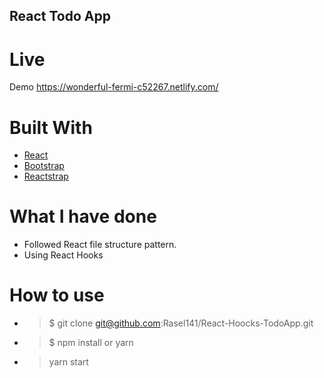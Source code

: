 
## React Todo App

# Live
Demo https://wonderful-fermi-c52267.netlify.com/
# Built With

* [React](https://reactjs.org/)
* [Bootstrap](https://getbootstrap.com)
* [Reactstrap](https://reactstrap.github.io/)

# What I have done

* Followed React file structure pattern.
* Using React Hooks

# How to use
* >$ git clone git@github.com:Rasel141/React-Hoocks-TodoApp.git

* > $ npm install or yarn

* > yarn start



